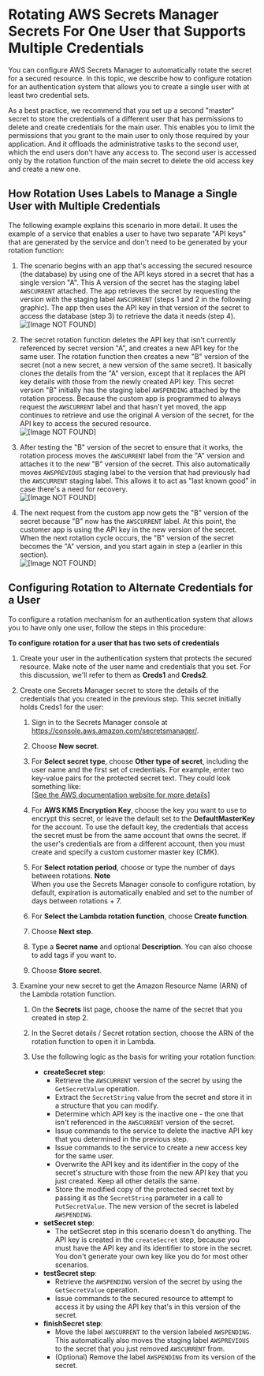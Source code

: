 # Rotating AWS Secrets Manager Secrets For One User that Supports Multiple Credentials<a name="rotating-secrets-one-user-multiple-passwords"></a>

You can configure AWS Secrets Manager to automatically rotate the secret for a secured resource\. In this topic, we describe how to configure rotation for an authentication system that allows you to create a single user with at least two credential sets\. 

As a best practice, we recommend that you set up a second "master" secret to store the credentials of a different user that has permissions to delete and create credentials for the main user\. This enables you to limit the permissions that you grant to the main user to only those required by your application\. And it offloads the administrative tasks to the second user, which the end users don't have any access to\. The second user is accessed only by the rotation function of the main secret to delete the old access key and create a new one\. 

## How Rotation Uses Labels to Manage a Single User with Multiple Credentials<a name="about-labels-one-user-multiple-passwords"></a>

The following example explains this scenario in more detail\. It uses the example of a service that enables a user to have two separate "API keys" that are generated by the service and don't need to be generated by your rotation function:

1. The scenario begins with an app that's accessing the secured resource \(the database\) by using one of the API keys stored in a secret that has a single version "A"\. This A version of the secret has the staging label `AWSCURRENT` attached\. The app retrieves the secret by requesting the version with the staging label `AWSCURRENT` \(steps 1 and 2 in the following graphic\)\. The app then uses the API key in that version of the secret to access the database \(step 3\) to retrieve the data it needs \(step 4\)\.  
![\[Image NOT FOUND\]](http://docs.aws.amazon.com/secretsmanager/latest/userguide/images/secret-rotate-1a.png)

1. The secret rotation function deletes the API key that isn't currently referenced by secret version "A", and creates a new API key for the same user\. The rotation function then creates a new "B" version of the secret \(not a new secret, a new version of the same secret\)\. It basically clones the details from the "A" version, except that it replaces the API key details with those from the newly created API key\. This secret version "B" initially has the staging label `AWSPENDING` attached by the rotation process\. Because the custom app is programmed to always request the `AWSCURRENT` label and that hasn't yet moved, the app continues to retrieve and use the original A version of the secret, for the API key to access the secured resource\.   
![\[Image NOT FOUND\]](http://docs.aws.amazon.com/secretsmanager/latest/userguide/images/secret-rotate-1b.png)

1. After testing the "B" version of the secret to ensure that it works, the rotation process moves the `AWSCURRENT` label from the "A" version and attaches it to the new "B" version of the secret\. This also automatically moves `AWSPREVIOUS` staging label to the version that had previously had the `AWSCURRENT` staging label\. This allows it to act as "last known good" in case there's a need for recovery\.  
![\[Image NOT FOUND\]](http://docs.aws.amazon.com/secretsmanager/latest/userguide/images/secret-rotate-1c.png)

1. The next request from the custom app now gets the "B" version of the secret because "B" now has the `AWSCURRENT` label\. At this point, the customer app is using the API key in the new version of the secret\. When the next rotation cycle occurs, the "B" version of the secret becomes the "A" version, and you start again in step a \(earlier in this section\)\.  
![\[Image NOT FOUND\]](http://docs.aws.amazon.com/secretsmanager/latest/userguide/images/secret-rotate-1d.png)

## Configuring Rotation to Alternate Credentials for a User<a name="configure-rotating-password-only"></a>

To configure a rotation mechanism for an authentication system that allows you to have only one user, follow the steps in this procedure:

**To configure rotation for a user that has two sets of credentials**

1. Create your user in the authentication system that protects the secured resource\. Make note of the user name and credentials that you set\. For this discussion, we'll refer to them as **Creds1** and **Creds2**\.

1. Create one Secrets Manager secret to store the details of the credentials that you created in the previous step\. This secret initially holds Creds1 for the user:

   1. Sign in to the Secrets Manager console at [https://console\.aws\.amazon\.com/secretsmanager/](https://console.aws.amazon.com/secretsmanager/)\.

   1. Choose **New secret**\.

   1. For **Select secret type**, choose **Other type of secret**, including the user name and the first set of credentials\. For example, enter two key\-value pairs for the protected secret text\. They could look something like:    
[\[See the AWS documentation website for more details\]](http://docs.aws.amazon.com/secretsmanager/latest/userguide/rotating-secrets-one-user-multiple-passwords.html)

   1. For **AWS KMS Encryption Key**, choose the key you want to use to encrypt this secret, or leave the default set to the **DefaultMasterKey** for the account\. To use the default key, the credentials that access the secret must be from the same account that owns the secret\. If the user's credentials are from a different account, then you must create and specify a custom customer master key \(CMK\)\.

   1. For **Select rotation period**, choose or type the number of days between rotations\.
**Note**  
When you use the Secrets Manager console to configure rotation, by default, expiration is automatically enabled and set to the number of days between rotations \+ 7\. 

   1. For **Select the Lambda rotation function**, choose **Create function**\.

   1. Choose **Next step**\.

   1. Type a **Secret name** and optional **Description**\. You can also choose to add tags if you want to\.

   1. Choose **Store secret**\.

1. Examine your new secret to get the Amazon Resource Name \(ARN\) of the Lambda rotation function\.

   1. On the **Secrets** list page, choose the name of the secret that you created in step 2\.

   1. In the Secret details / Secret rotation section, choose the ARN of the rotation function to open it in Lambda\.

   1. Use the following logic as the basis for writing your rotation function:
      + **createSecret step**:
        + Retrieve the `AWSCURRENT` version of the secret by using the `GetSecretValue` operation\.
        + Extract the `SecretString` value from the secret and store it in a structure that you can modify\.
        + Determine which API key is the inactive one \- the one that isn't referenced in the `AWSCURRENT` version of the secret\.
        + Issue commands to the service to delete the inactive API key that you determined in the previous step\.
        + Issue commands to the service to create a new access key for the same user\.
        + Overwrite the API key and its identifier in the copy of the secret's structure with those from the new API key that you just created\. Keep all other details the same\.
        + Store the modified copy of the protected secret text by passing it as the `SecretString` parameter in a call to `PutSecretValue`\. The new version of the secret is labeled `AWSPENDING`\.
      + **setSecret step**:
        + The setSecret step in this scenario doesn't do anything\. The API key is created in the `createSecret` step, because you must have the API key and its identifier to store in the secret\. You don't generate your own key like you do for most other scenarios\.
      + **testSecret step**:
        + Retrieve the `AWSPENDING` version of the secret by using the `GetSecretValue` operation\.
        + Issue commands to the secured resource to attempt to access it by using the API key that's in this version of the secret\.
      + **finishSecret step**:
        + Move the label `AWSCURRENT` to the version labeled `AWSPENDING`\. This automatically also moves the staging label `AWSPREVIOUS` to the secret that you just removed `AWSCURRENT` from\.
        + \(Optional\) Remove the label `AWSPENDING` from its version of the secret\.